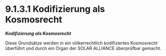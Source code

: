# 9.1.3.1 Kodifizierung als Kosmosrecht

_**Kodifizierung als Kosmosrecht**_

Diese Grundsätze werden in ein völkerrechtlich kodifiziertes Kosmosrecht überführt und durch ein Organ der SOLAR ALLIANCE überprüfbar gemacht.

